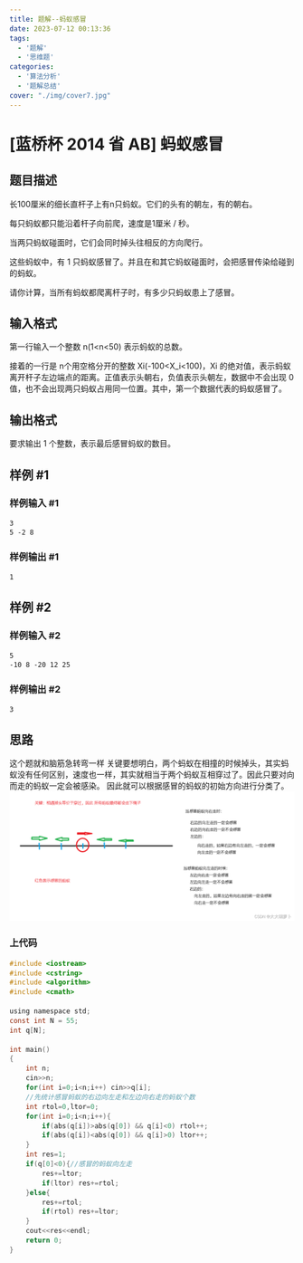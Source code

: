 ```yaml
---
title: 题解--蚂蚁感冒
date: 2023-07-12 00:13:36
tags:
  - '题解'
  - '思维题'
categories: 
  - '算法分析'
  - '题解总结'
cover: "./img/cover7.jpg"
---
```

# [蓝桥杯 2014 省 AB] 蚂蚁感冒

## 题目描述

长100厘米的细长直杆子上有n只蚂蚁。它们的头有的朝左，有的朝右。

每只蚂蚁都只能沿着杆子向前爬，速度是1厘米 / 秒。

当两只蚂蚁碰面时，它们会同时掉头往相反的方向爬行。

这些蚂蚁中，有 1 只蚂蚁感冒了。并且在和其它蚂蚁碰面时，会把感冒传染给碰到的蚂蚁。

请你计算，当所有蚂蚁都爬离杆子时，有多少只蚂蚁患上了感冒。

## 输入格式

第一行输入一个整数 n(1<n<50) 表示蚂蚁的总数。

接着的一行是 n个用空格分开的整数 Xi(-100<X_i<100)，Xi 的绝对值，表示蚂蚁离开杆子左边端点的距离。正值表示头朝右，负值表示头朝左，数据中不会出现 0值，也不会出现两只蚂蚁占用同一位置。其中，第一个数据代表的蚂蚁感冒了。

## 输出格式

要求输出 1 个整数，表示最后感冒蚂蚁的数目。

## 样例 #1

### 样例输入 #1

```
3
5 -2 8
```

### 样例输出 #1

```
1
```

## 样例 #2

### 样例输入 #2

```
5
-10 8 -20 12 25
```

### 样例输出 #2

```
3
```
## 思路
 这个题就和脑筋急转弯一样
 关键要想明白，两个蚂蚁在相撞的时候掉头，其实蚂蚁没有任何区别，速度也一样，其实就相当于两个蚂蚁互相穿过了。因此只要对向而走的蚂蚁一定会被感染。
 因此就可以根据感冒的蚂蚁的初始方向进行分类了。
 ![](algorithm-ant-cold/img1.png)


### 上代码
```c
#include <iostream>
#include <cstring>
#include <algorithm>
#include <cmath>

using namespace std;
const int N = 55;
int q[N];

int main()
{
    int n;
    cin>>n;
    for(int i=0;i<n;i++) cin>>q[i];
    //先统计感冒蚂蚁的右边向左走和左边向右走的蚂蚁个数
    int rtol=0,ltor=0;
    for(int i=0;i<n;i++){
        if(abs(q[i])>abs(q[0]) && q[i]<0) rtol++;
        if(abs(q[i])<abs(q[0]) && q[i]>0) ltor++;
    }
    int res=1;
    if(q[0]<0){//感冒的蚂蚁向左走
        res+=ltor;
        if(ltor) res+=rtol;
    }else{
        res+=rtol;
        if(rtol) res+=ltor;
    }
    cout<<res<<endl;
    return 0;
}
```